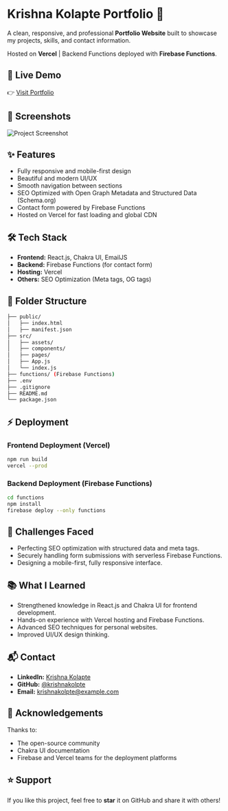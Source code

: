 

# Krishna Kolapte Portfolio 🚀


A clean, responsive, and professional **Portfolio Website** built to showcase my projects, skills, and contact information.

Hosted on **Vercel** | Backend Functions deployed with **Firebase Functions**.


## 🚀 Live Demo

👉 [Visit Portfolio](https://krishna-kolapte-portfolio.vercel.app)


## 📸 Screenshots


![Project Screenshot](https://res.cloudinary.com/dl1hhfbhd/image/upload/v1745855765/Screenshot_2025-04-28_090933_ffgmlg.png)



## ✨ Features

- Fully responsive and mobile-first design
- Beautiful and modern UI/UX
- Smooth navigation between sections
- SEO Optimized with Open Graph Metadata and Structured Data (Schema.org)
- Contact form powered by Firebase Functions
- Hosted on Vercel for fast loading and global CDN


## 🛠️ Tech Stack

- **Frontend:** React.js, Chakra UI, EmailJS
- **Backend:** Firebase Functions (for contact form)
- **Hosting:** Vercel
- **Others:** SEO Optimization (Meta tags, OG tags)


## 📂 Folder Structure

```bash
├── public/
│   ├── index.html
│   ├── manifest.json
├── src/
│   ├── assets/
│   ├── components/
│   ├── pages/
│   ├── App.js
│   └── index.js
├── functions/ (Firebase Functions)
├── .env
├── .gitignore
├── README.md
└── package.json
```


## ⚡ Deployment

### Frontend Deployment (Vercel)

```bash
npm run build
vercel --prod
```

### Backend Deployment (Firebase Functions)

```bash
cd functions
npm install
firebase deploy --only functions
```


## 🧠 Challenges Faced

- Perfecting SEO optimization with structured data and meta tags.
- Securely handling form submissions with serverless Firebase Functions.
- Designing a mobile-first, fully responsive interface.


## 📚 What I Learned

- Strengthened knowledge in React.js and Chakra UI for frontend development.
- Hands-on experience with Vercel hosting and Firebase Functions.
- Advanced SEO techniques for personal websites.
- Improved UI/UX design thinking.


## 📬 Contact

- **LinkedIn:** [Krishna Kolapte](https://www.linkedin.com/in/krishnakolapte)
- **GitHub:** [@krishnakolpte](https://github.com/krishnakolpte)
- **Email:** [krishnakolpte@example.com](mailto:krishnakolpte@example.com)


## 🙏 Acknowledgements

Thanks to:

- The open-source community
- Chakra UI documentation
- Firebase and Vercel teams for the deployment platforms


## ⭐ Support

If you like this project, feel free to **star** it on GitHub and share it with others!




